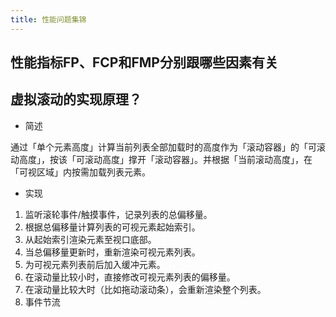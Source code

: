 ```yaml
---
title: 性能问题集锦
---
```


## 性能指标FP、FCP和FMP分别跟哪些因素有关




## 虚拟滚动的实现原理？

- 简述

通过「单个元素高度」计算当前列表全部加载时的高度作为「滚动容器」的「可滚动高度」，按该「可滚动高度」撑开「滚动容器」。并根据「当前滚动高度」，在「可视区域」内按需加载列表元素。

- 实现

1. 监听滚轮事件/触摸事件，记录列表的总偏移量。
2. 根据总偏移量计算列表的可视元素起始索引。
3. 从起始索引渲染元素至视口底部。
4. 当总偏移量更新时，重新渲染可视元素列表。
5. 为可视元素列表前后加入缓冲元素。
6. 在滚动量比较小时，直接修改可视元素列表的偏移量。
7. 在滚动量比较大时（比如拖动滚动条），会重新渲染整个列表。
8. 事件节流
